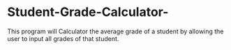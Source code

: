 # Student-Grade-Calculator-
This program will Calculator the average grade of a student by allowing the user to input all grades of that student. 
